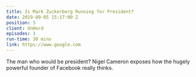 ```yaml
---
title: Is Mark Zuckerberg Running for President?
date: 2019-09-05 15:17:00 Z
position: 5
client: UnHerd
episodes: 1
run-time: 30 mins
link: https://www.google.com
---
```


The man who would be president? Nigel Cameron exposes how the hugely powerful founder of Facebook really thinks. 